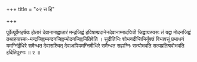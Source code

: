 +++
title = "०२ स हि"

+++

पूर्वेत्पूर्वेमहर्षयः होतारं देवानामाह्वातारं मन्द्रजिह्वं हविषाम्प्रदानेनदेवानाम्मादयित्री जिह्वायस्यसः तं यद्वा मोदनजिह्वं तथाहयास्कः-मन्द्रजिह्वम्मन्दनजिह्वम्मोदनजिह्वमितिवेति । सुदीतिभिः शोभनदीप्तिभिर्युक्तं विभावसुं प्रभाधनं यमग्निंईधिरे समैन्धत देवासश्चित् देवाअपियमग्निमीधिरे समैन्धत सह्यग्निः सत्योभवति सत्यप्रतिश्रवोभवति इदितिपूरणः ॥ २ ॥